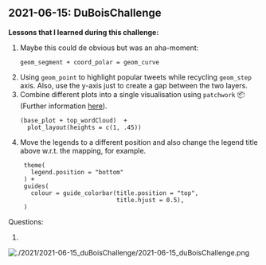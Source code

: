 ## 2021-06-15: DuBoisChallenge 

**Lessons that I learned during this challenge:**


1. Maybe this could de obvious but was an aha-moment: 
    ```
    geom_segment + coord_polar = geom_curve
    ```
1. Using `geom_point` to highlight popular tweets while recycling `geom_step` axis.
Also, use the y-axis just to create a gap between the two layers.
1. Combine different plots into a single visualisation using `patchwork` 📦 (Further information [here](https://patchwork.data-imaginist.com/index.html)).
    ```
    (base_plot + top_wordCloud)  +
      plot_layout(heights = c(1, .45))  
    ```
1. Move the legends to a different position and also change the
legend title above w.r.t. the mapping, for example.
   ```
    theme(
      legend.position = "bottom" 
    ) + 
    guides(
      colour = guide_colorbar(title.position = "top",
                              title.hjust = 0.5),
    )
    ```

Questions:

1. 

![./2021/2021-06-15_duBoisChallenge/2021-06-15_duBoisChallenge.png](https://github.com/alcazar90/TidyTuesday/blob/main/2021/2021-06-15_duBoisChallenge/2021-06-15_duBoisChallenge.png)


